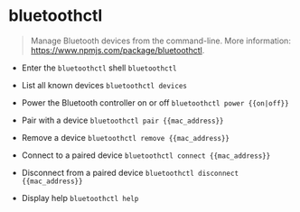 # bluetoothctl
> Manage Bluetooth devices from the command-line.
> More information: <https://www.npmjs.com/package/bluetoothctl>.

- Enter the `bluetoothctl` shell
`bluetoothctl`

- List all known devices
`bluetoothctl devices`

- Power the Bluetooth controller on or off
`bluetoothctl power {{on|off}}`

- Pair with a device
`bluetoothctl pair {{mac_address}}`

- Remove a device
`bluetoothctl remove {{mac_address}}`

- Connect to a paired device
`bluetoothctl connect {{mac_address}}`

- Disconnect from a paired device
`bluetoothctl disconnect {{mac_address}}`

- Display help
`bluetoothctl help`
